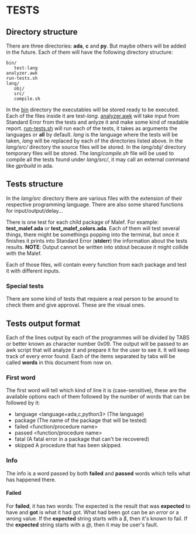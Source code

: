 TESTS
=====


## Directory structure

There are three directories: **ada**, **c** and **py**. But maybe others will
be added in the future. Each of them will have the following directory
structure:

```
bin/
   test-lang
analyzer.awk
run-tests.sh
lang/
   obj/
   src/
   compile.sh
```

In the [bin](bin) directory the executables will be stored ready to be
executed. Each of the files inside it are test-_lang_.
[analyzer.awk](analyzer.awk) will take input from Standard Error from the tests
and anlyze it and make some kind of readable report.
[run-tests.sh](run-tests.sh) will run each of the tests, it takes as arguments
the languages or **all** by default.
_lang_ is the language where the tests will be taken, _lang_ will be replaced
by each of the directories listed above.
In the _lang/src/_ directory the source files will be stored.
In the _lang/obj/_ directory temporary files will be stored.
The _lang/compile.sh_ file will be used to compile all the tests found under
_lang/src/_, it may call an external command like _gprbuild_ in ada.


## Tests structure

In the _lang/src_ directory there are various files with the extension of their
respective programming language. There are also some shared functions for
input/output/delay...

There is one test for each child package of Malef. For example:
**test_malef.ada** or **test_malef_colors.ada**. Each of them will test several
things, there might be somethings popping into the terminal, but once it
finishes it prints into Standard Error (**stderr**) the information about the
tests results.
**NOTE**: Output cannot be written into stdout because it might collide with
          the Malef.

Each of those files, will contain every function from each package and test it
with different inputs.

### Special tests

There are some kind of tests that requiere a real person to be around to check
them and give approval. These are the visual ones.


## Tests output format

Each of the lines output by each of the programmes will be divided by TABS or
better known as character number 0x09. The output will be passed to an awk
script that will analyze it and prepare it for the user to see it. It will keep
track of every error found. Each of the items separated by tabs will be called
**words** in this document from now on.

### First word
The first word will tell which kind of line it is (case-sensitive), these are
the available options each of them followed by the number of words that can be
followed by it:

 * language <language=ada,c,python3> (The language)
 * package <name> (The name of the package that will be tested)
 * failed <function/procedure name> <info>
 * passed <function/procedure name> <time>
 * fatal <name> (A fatal error in a package that can't be recovered)
 * skipped <name> A procedure that has been skipped.


### Info
The info is a word passed by both **failed** and **passed** words which
tells what has happened there.

#### Failed
For **failed**, it has two words: <expected> <got>
The expected is the result that was **expected** to have and **got** is what
it had got. What had been got can be an _error_ or a wrong value.
If the **expected** string starts with a _$_, then it's known to fail.
If the **expected** string starts with a _@_, then it may be user's fault.
